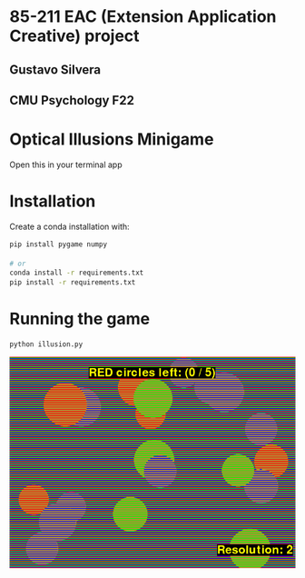 # 85-211 EAC (Extension Application Creative) project
## Gustavo Silvera
## CMU Psychology F22

# Optical Illusions Minigame

Open this in your terminal app

# Installation
Create a conda installation with:
```bash
pip install pygame numpy

# or
conda install -r requirements.txt
pip install -r requirements.txt
```

# Running the game
```bash
python illusion.py
```

![screenshot.jpg](screenshot.jpg)